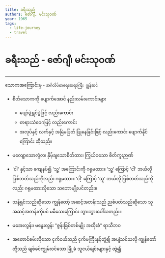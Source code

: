 ```yaml
---
title: ခရီးသည်
authors: ဇော်ဂျီ, မင်းသုဝဏ်
year: 1965
tags:
  - life-journey
  - travel
---
```

# ခရီးသည် - ဇော်ဂျီ၊ မင်းသုဝဏ်
---

သောကအကြောင်းမှ - `အင်္ဂလိပ်စာရေးဆရာကြီး ဂျွန်ဆင်`

- စိတ်သောကကို ပျောက်အောင် နည်းလမ်းကောင်းများ 
	- ပျော်ပွဲရွှင်ပွဲဖြင့် လည်းကောင်း
	- တရားသံဝေဂဖြင့် လည်းကောင်း
	- အလုပ်နှင့် လက်နှင့် အမြဲမပြတ် ပြုနေခြင်းဖြင့် လည်းကောင်း 
	ဖျောက်နိုင်ကြောင်း ဆိုသည်။

- မလျော့သောလုံ့လ၊ နှိမ့်ချသောစိတ်ထား၊ ကြွယ်ဝသော စိတ်ကူးဉာဏ် 

- 'ငါ' နှင့်သာ ကျေနပ်၍ 'သူ့' အကြောင်းကို ဂရုမထား။ 'သူ့' ကြောင့် 'ငါ' ဘယ်လို ဖြစ်တတ်သည်ကိုလည်း ဂရုမထား။ 'ငါ့' ကြောင့် 'သူ' ဘယ်လို ဖြစ်တတ်သည်ကိုလည်း ဂရုမထားလိုသော သဘောမျိုးပင်တည်း။

- သန့်ရှင်းသည်ဆိုသော ကျွန်တော့် အဆင့်အတန်းသည် ညစ်ပတ်သည်ဆိုသော သူအဆင့်အတန်းကိုပင် မမီသေးကြောင်း ဘွားဘွားပေါ်သတည်း။

- မအေးလွန်း၊ မနွေးလွန်း "ဇွန်းခြစ်တစ်မျိုး အထိုးခံ" ရာသီဘဝ 

- အတောင်စမ်းလိုသော ငှက်ငယ်သည် ငှက်မကြီးနှင့်တွဲ၍ အပျံသင်သလို ကျွန်တော်တို့သည် ချစ်ခင်ကျွမ်းဝင်သော မြို့ခံ သူငယ််ချင်းများနှင့် တွဲ၍ 